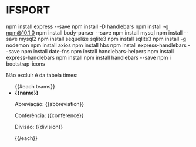 # IFSPORT
npm install express --save
npm install -D handlebars
npm install -g npm@10.1.0
npm install body-parser --save
npm install mysql
npm install --save mysql2
npm install sequelize sqlite3
npm install sqlite3
npm install -g nodemon
npm install axios
npm install hbs
npm install express-handlebars --save
npm install date-fns
npm install handlebars-helpers
npm install express-handlebars
npm install
npm install handlebars --save
npm i bootstrap-icons


Não excluir é da tabela times:

<ul>
        {{#each teams}}
        <li>
            <strong>{{name}}</strong>
            <p>Abreviação: {{abbreviation}}</p>
            <p>Conferência: {{conference}}</p>
            <p>Divisão: {{division}}</p>
        </li>
        {{/each}}
    </ul>
